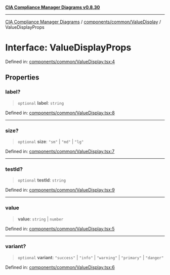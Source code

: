 [**CIA Compliance Manager Diagrams v0.8.30**](../../../../README.md)

***

[CIA Compliance Manager Diagrams](../../../../modules.md) / [components/common/ValueDisplay](../README.md) / ValueDisplayProps

# Interface: ValueDisplayProps

Defined in: [components/common/ValueDisplay.tsx:4](https://github.com/Hack23/cia-compliance-manager/blob/6afa716316469147e542039d136ec79ffdbd4ac9/src/components/common/ValueDisplay.tsx#L4)

## Properties

### label?

> `optional` **label**: `string`

Defined in: [components/common/ValueDisplay.tsx:8](https://github.com/Hack23/cia-compliance-manager/blob/6afa716316469147e542039d136ec79ffdbd4ac9/src/components/common/ValueDisplay.tsx#L8)

***

### size?

> `optional` **size**: `"sm"` \| `"md"` \| `"lg"`

Defined in: [components/common/ValueDisplay.tsx:7](https://github.com/Hack23/cia-compliance-manager/blob/6afa716316469147e542039d136ec79ffdbd4ac9/src/components/common/ValueDisplay.tsx#L7)

***

### testId?

> `optional` **testId**: `string`

Defined in: [components/common/ValueDisplay.tsx:9](https://github.com/Hack23/cia-compliance-manager/blob/6afa716316469147e542039d136ec79ffdbd4ac9/src/components/common/ValueDisplay.tsx#L9)

***

### value

> **value**: `string` \| `number`

Defined in: [components/common/ValueDisplay.tsx:5](https://github.com/Hack23/cia-compliance-manager/blob/6afa716316469147e542039d136ec79ffdbd4ac9/src/components/common/ValueDisplay.tsx#L5)

***

### variant?

> `optional` **variant**: `"success"` \| `"info"` \| `"warning"` \| `"primary"` \| `"danger"`

Defined in: [components/common/ValueDisplay.tsx:6](https://github.com/Hack23/cia-compliance-manager/blob/6afa716316469147e542039d136ec79ffdbd4ac9/src/components/common/ValueDisplay.tsx#L6)
